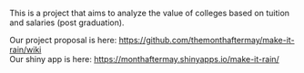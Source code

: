 This is a project that aims to analyze the value of colleges based on tuition and salaries (post graduation).

Our project proposal is here: https://github.com/themonthaftermay/make-it-rain/wiki  
Our shiny app is here: https://monthaftermay.shinyapps.io/make-it-rain/
